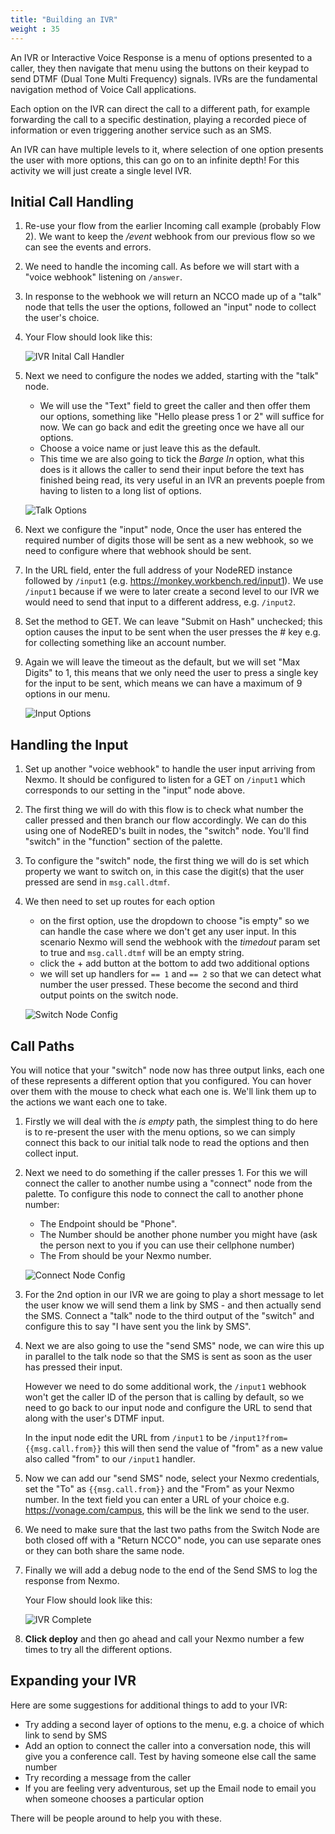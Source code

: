 ```yaml
---
title: "Building an IVR"
weight : 35
---
```


An IVR or Interactive Voice Response is a menu of options presented to a caller, they then navigate that menu using the buttons on their keypad to send DTMF (Dual Tone Multi Frequency) signals. IVRs are the fundamental navigation method of Voice Call applications.

Each option on the IVR can direct the call to a different path, for example forwarding the call to a specific destination, playing a recorded piece of information or even triggering another service such as an SMS.

An IVR can have multiple levels to it, where selection of one option presents the user with more options, this can go on to an infinite depth! For this activity we will just create a single level IVR.

## Initial Call Handling

1. Re-use your flow from the earlier Incoming call example (probably Flow 2). We want to keep the */event* webhook from our previous flow so we can see the events and errors.

1. We need to handle the incoming call. As before we will start with a "voice webhook" listening on `/answer`.

2. In response to the webhook we will return an NCCO made up of a "talk" node that tells the user the options, followed an "input" node to collect the user's choice. 


3. Your Flow should look like this:

    ![IVR Inital Call Handler](/IVR_1.png)

4. Next we need to configure the nodes we added, starting with the "talk" node.

    - We will use the "Text" field to greet the caller and then offer them our options, something like "Hello please press 1 or 2" will suffice for now. We can go back and edit the greeting once we have all our options.
    - Choose a voice name or just leave this as the default.
    - This time we are also going to tick the *Barge In* option, what this does is it allows the caller to send their input before the text has finished being read, its very useful in an IVR an prevents poeple from having to listen to a long list of options.

    ![Talk Options](/Talk_Options.png)

5. Next we configure the "input" node, Once the user has entered the required number of digits those will be sent as a new webhook, so we need to configure where that webhook should be sent.

6. In the URL field, enter the full address of your NodeRED instance followed by `/input1` (e.g. https://monkey.workbench.red/input1).  We use `/input1` because if we were to later create a second level to our IVR we would need to send that input to a different address, e.g. `/input2`.

7. Set the method to GET. We can leave "Submit on Hash" unchecked; this option causes the input to be sent when the user presses the # key e.g. for collecting something like an account number.

8. Again we will leave the timeout as the default, but we will set "Max Digits" to 1, this means that we only need the user to press a single key for the input to be sent, which means we can have a maximum of 9 options in our menu.

    ![Input Options](/Input_Options.png)

## Handling the Input

1. Set up another "voice webhook" to handle the user input arriving from Nexmo. It should be configured to listen for a GET on `/input1` which corresponds to our setting in the "input" node above.

2. The first thing we will do with this flow is to check what number the caller pressed and then branch our flow accordingly. We can do this using one of NodeRED's built in nodes, the "switch" node. You'll find "switch" in the "function" section of the palette.

3. To configure the "switch" node, the first thing we will do is set which property we want to switch on, in this case the digit(s) that the user pressed are send in `msg.call.dtmf`.

4. We then need to set up routes for each option

    - on the first option, use the dropdown to choose "is empty" so we can handle the case where we don't get any user input. In this scenario Nexmo will send the webhook with the _timedout_ param set to true and `msg.call.dtmf` will be an empty string.
    - click the + add button at the bottom to add two additional options
    - we will set up handlers for `== 1` and `== 2` so that we can detect what number the user pressed. These become the second and third output points on the switch node.
 
    ![Switch Node Config](/Switch_Config.png) 

## Call Paths

You will notice that your "switch" node now has three output links, each one of these represents a different option that you configured. You can hover over them with the mouse to check what each one is. We'll link them up to the actions we want each one to take.

1. Firstly we will deal with the *is empty* path, the simplest thing to do here is to re-present the user with the menu options, so we can simply connect this back to our initial talk node to read the options and then collect input. 

2. Next we need to do something if the caller presses 1. For this we will connect the caller to another numbe using a "connect" node from the palette. To configure this node to connect the call to another phone number:
    - The Endpoint should be "Phone". 
    - The Number should be another phone number you might have (ask the person next to you if you can use their cellphone number)
    - The From should be your Nexmo number.

    ![Connect Node Config](/Connect_Node_Config.png)

3. For the 2nd option in our IVR we are going to play a short message to let the user know we will send them a link by SMS - and then actually send the SMS. Connect a "talk" node to the third output of the "switch" and configure this to say "I have sent you the link by SMS". 

4. Next we are also going to use the "send SMS" node, we can wire this up in parallel to the talk node so that the SMS is sent as soon as the user has pressed their input. 

    However we need to do some additional work, the `/input1` webhook won't get the caller ID of the person that is calling by default, so we need to go back to our input node and configure the URL to send that along with the user's DTMF input.

    In the input node edit the URL from `/input1` to be `/input1?from={{msg.call.from}}` this will then send the value of "from" as a new value also called "from" to our `/input1` handler.

5. Now we can add our "send SMS" node, select your Nexmo credentials, set the "To" as `{{msg.call.from}}` and the "From" as your Nexmo number. In the text field you can enter a URL of your choice e.g. https://vonage.com/campus, this will be the link we send to the user.

6. We need to make sure that the last two paths from the Switch Node are both closed off with a "Return NCCO" node, you can use separate ones or they can both share the same node.

7. Finally we will add a debug node to the end of the Send SMS to log the response from Nexmo.

    Your Flow should look like this:

    ![IVR Complete](/IVR_Complete.png)

8. **Click deploy** and then go ahead and call your Nexmo number a few times to try all the different options.


## Expanding your IVR

Here are some suggestions for additional things to add to your IVR:

* Try adding a second layer of options to the menu, e.g. a choice of which link to send by SMS
* Add an option to connect the caller into a conversation node, this will give you a conference call. Test by having someone else call the same number
* Try recording a message from the caller
* If you are feeling very adventurous, set up the Email node to email you when someone chooses a particular option

There will be people around to help you with these.











